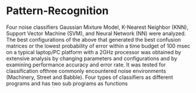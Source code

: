 # Pattern-Recognition
Four noise classifiers Gaussian Mixture Model, K-Nearest Neighbor (KNN), Support Vector Machine (SVM), and Neural Network (NN) were analyzed. The best configurations of the above that generated the best confusion matrices or the lowest probability of error within a time budget of 100 msec on a typical laptop/PC platform with a 2GHz processor was obtained by extensive analysis by changing parameters and configurations and by examining performance accuracy and error rate. It was tested for classification ofthree commonly encountered noise environments (Machinery, Street and Babble).
Four types of classifiers as different programs and has two sub programs as functions
